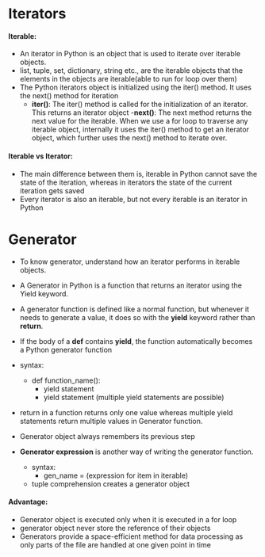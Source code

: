 # Iterators
#### Iterable:
- An iterator in Python is an object that is used to iterate over iterable objects.
- list, tuple, set, dictionary, string etc., are the iterable objects that the elements in the objects are iterable(able to run for loop over them)
- The Python iterators object is initialized using the iter() method. It uses the next() method for iteration
  - **__iter__()**: The iter() method is called for the initialization of an iterator. This returns an iterator object
  -**__next__()**: The next method returns the next value for the iterable. When we use a for loop to traverse any iterable object, internally it uses the iter() method to get an iterator object, which further uses the next() method to iterate over.
 #### Iterable vs Iterator:
- The main difference between them is, iterable in Python cannot save the state of the iteration, whereas in iterators the state of the current iteration gets saved
- Every iterator is also an iterable, but not every iterable is an iterator in Python

# Generator

- To know generator, understand how an iterator performs in iterable objects.
  
- A Generator in Python is a function that returns an iterator using the Yield keyword.
- A generator function is defined like a normal function, but whenever it needs to generate a value, it does so with the **yield** keyword rather than **return**.
- If the body of a **def** contains **yield**, the function automatically becomes a Python generator function
- syntax:
  - def function_name():
     - yield statement
     - yield statement (multiple yield statements are possible)
 - return in a function returns only one value whereas multiple yield statements return multiple values in Generator function.
- Generator object always remembers its previous step
- **Generator expression** is another way of writing the generator function.
  - syntax:
    - gen_name = (expression for item in iterable)
  - tuple comprehension creates a generator object
#### Advantage:
 - Generator object is executed only when it is executed in a for loop
 - generator object never store the reference of their objects
 - Generators provide a space-efficient method for data processing as only parts of the file are handled at one given point in time
